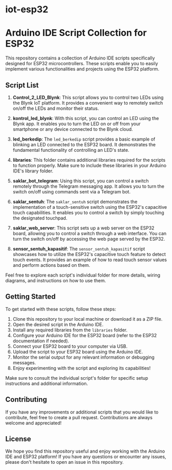 # iot-esp32
# Arduino IDE Script Collection for ESP32


This repository contains a collection of Arduino IDE scripts specifically designed for ESP32 microcontrollers. These scripts enable you to easily implement various functionalities and projects using the ESP32 platform.

## Script List

1. **Control_2_LED_Blynk**: This script allows you to control two LEDs using the Blynk IoT platform. It provides a convenient way to remotely switch on/off the LEDs and monitor their status.

2. **kontrol_led_blynk**: With this script, you can control an LED using the Blynk app. It enables you to turn the LED on or off from your smartphone or any device connected to the Blynk cloud.

3. **led_berkedip**: The `led_berkedip` script provides a basic example of blinking an LED connected to the ESP32 board. It demonstrates the fundamental functionality of controlling an LED's state.

4. **libraries**: This folder contains additional libraries required for the scripts to function properly. Make sure to include these libraries in your Arduino IDE's library folder.

5. **saklar_bot_telegram**: Using this script, you can control a switch remotely through the Telegram messaging app. It allows you to turn the switch on/off using commands sent via a Telegram bot.

6. **saklar_sentuh**: The `saklar_sentuh` script demonstrates the implementation of a touch-sensitive switch using the ESP32's capacitive touch capabilities. It enables you to control a switch by simply touching the designated touchpad.

7. **saklar_web_server**: This script sets up a web server on the ESP32 board, allowing you to control a switch through a web interface. You can turn the switch on/off by accessing the web page served by the ESP32.

8. **sensor_sentuh_kapasitif**: The `sensor_sentuh_kapasitif` script showcases how to utilize the ESP32's capacitive touch feature to detect touch events. It provides an example of how to read touch sensor values and perform actions based on them.

Feel free to explore each script's individual folder for more details, wiring diagrams, and instructions on how to use them.

## Getting Started

To get started with these scripts, follow these steps:

1. Clone this repository to your local machine or download it as a ZIP file.
2. Open the desired script in the Arduino IDE.
3. Install any required libraries from the `libraries` folder.
4. Configure your Arduino IDE for the ESP32 board (refer to the ESP32 documentation if needed).
5. Connect your ESP32 board to your computer via USB.
6. Upload the script to your ESP32 board using the Arduino IDE.
7. Monitor the serial output for any relevant information or debugging messages.
8. Enjoy experimenting with the script and exploring its capabilities!

Make sure to consult the individual script's folder for specific setup instructions and additional information.

## Contributing

If you have any improvements or additional scripts that you would like to contribute, feel free to create a pull request. Contributions are always welcome and appreciated!

## License


We hope you find this repository useful and enjoy working with the Arduino IDE and ESP32 platform! If you have any questions or encounter any issues, please don't hesitate to open an issue in this repository.

